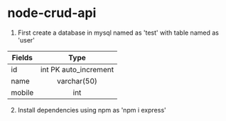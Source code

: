 # node-crud-api
1. First create a database in mysql named as 'test' with table named as 'user'

|Fields   | Type|   
----------|:--------------------:|
|id       | int PK auto_increment|
|name | varchar(50)          |
|mobile | int         |

2. Install dependencies using npm as 'npm i express'

